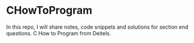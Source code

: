 # CHowToProgram
In this repo, I will share notes, code snippets and solutions for section end questions. C How to Program from Deitels.
